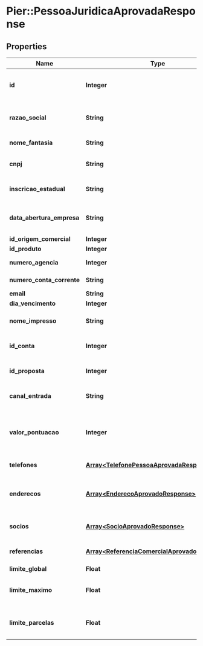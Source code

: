 # Pier::PessoaJuridicaAprovadaResponse

## Properties
Name | Type | Description | Notes
------------ | ------------- | ------------- | -------------
**id** | **Integer** | C\u00F3digo de Identifica\u00E7\u00E3o da pessoa jur\u00EDdica (id) | [optional] 
**razao_social** | **String** | Apresenta o nome completo da raz\u00E3o social (nome empresarial)&#39;. | [optional] 
**nome_fantasia** | **String** | Apresenta o nome fantasia da empresa. | [optional] 
**cnpj** | **String** | N\u00FAmero do Cadastro Nacional de Pessoa Juridica (CNPJ) | [optional] 
**inscricao_estadual** | **String** | N\u00FAmero da Inscri\u00E7\u00E3o Estadual (IE). | [optional] 
**data_abertura_empresa** | **String** | Data de abertura da empresa, essa data deve ser informada no formato: aaaa-MM-dd. | [optional] 
**id_origem_comercial** | **Integer** | Id da origem comercial | [optional] 
**id_produto** | **Integer** | Id do produto | [optional] 
**numero_agencia** | **Integer** | N\u00FAmero da ag\u00EAncia. | [optional] 
**numero_conta_corrente** | **String** | N\u00FAmero da conta corrente. | [optional] 
**email** | **String** | Email da empresa | [optional] 
**dia_vencimento** | **Integer** | Dia vencimento | [optional] 
**nome_impresso** | **String** | Nome que deve ser impresso no cart\u00E3o | [optional] 
**id_conta** | **Integer** | C\u00F3digo de identifica\u00E7\u00E3o da conta cadastrada | [optional] 
**id_proposta** | **Integer** | C\u00F3digo de identifica\u00E7\u00E3o da proposta | [optional] 
**canal_entrada** | **String** | Indica o canal pelo qual o cadastro do cliente foi realizado | [optional] 
**valor_pontuacao** | **Integer** | Indica o valor da pontua\u00E7\u00E3o atribuido ao cliente (caso n\u00E3o informado ser\u00E1 atribuido o valor = 0) | [optional] 
**telefones** | [**Array&lt;TelefonePessoaAprovadaResponse&gt;**](TelefonePessoaAprovadaResponse.md) | Apresenta os telefones da empresa | [optional] 
**enderecos** | [**Array&lt;EnderecoAprovadoResponse&gt;**](EnderecoAprovadoResponse.md) | Pode ser informado os seguintes tipos de endere\u00E7o: Residencial, Comercial, e Outros | [optional] 
**socios** | [**Array&lt;SocioAprovadoResponse&gt;**](SocioAprovadoResponse.md) | Apresenta os dados dos s\u00F3cios da empresa, caso exista | [optional] 
**referencias** | [**Array&lt;ReferenciaComercialAprovadoResponse&gt;**](ReferenciaComercialAprovadoResponse.md) | Apresenta os dados dos s\u00F3cios da empresa, caso exista | [optional] 
**limite_global** | **Float** | Valor do Limite Global | 
**limite_maximo** | **Float** | Valor m\u00E1ximo do limite de cr\u00E9dito para realizar transa\u00E7\u00F5es | 
**limite_parcelas** | **Float** | Valor do limite de cr\u00E9dito acumulado da soma das parcelas das compras | 


